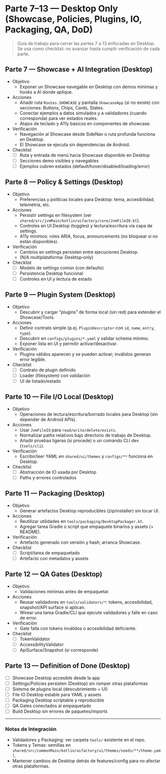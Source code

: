 ﻿# Parte 7–13 — Desktop Only (Showcase, Policies, Plugins, IO, Packaging, QA, DoD)

> Guía de trabajo para cerrar las partes 7 a 13 enfocadas en Desktop.
> Se usa como checklist: no avanzar hasta cumplir verificación de cada parte.

## Parte 7 — Showcase + AI Integration (Desktop)

- Objetivo
  - Exponer un Showcase navegable en Desktop con demos mínimas y hooks a AI donde aplique.
- Acciones
  - Añadir ruta `Routes.SHOWCASE` y pantalla `ShowcaseApp` (si no existe) con secciones: Buttons, Chips, Cards, States.
  - Conectar ejemplos a datos simulados y a validadores (cuando corresponda) para ver estados reales.
  - Atajos de teclado y A11y básicos en componentes de showcase.
- Verificación
  - Navegación al Showcase desde SideNav o ruta profunda funciona en Desktop.
  - El Showcase se ejecuta sin dependencias de Android.
- Checklist
  - [ ] Ruta y entrada de menú hacia Showcase disponible en Desktop
  - [ ] Secciones demo visibles y navegables
  - [ ] Ejemplos cubren estados (default/hover/disabled/loading/error)

## Parte 8 — Policy & Settings (Desktop)

- Objetivo
  - Preferencias y políticas locales para Desktop: tema, accesibilidad, telemetría, etc.
- Acciones
  - Persistir settings en filesystem (ver `shared/src/jvmMain/kotlin/aifactory/core/JvmFileIO.kt`).
  - Controles en UI Desktop (toggles) y lectura/escritura vía capa de settings.
  - A11y mínimos: roles ARIA, focus, announcements (no bloquear si no están disponibles).
- Verificación
  - Cambios en settings persisten entre ejecuciones Desktop.
  - (N/A multiplataforma: Desktop‑only)
- Checklist
  - [ ] Modelo de settings común (con defaults)
  - [ ] Persistencia Desktop funcional
  - [ ] Controles en UI y lectura de estado

## Parte 9 — Plugin System (Desktop)

- Objetivo
  - Descubrir y cargar “plugins” de forma local (sin red) para extender el Showcase/Tools.
- Acciones
  - Definir contrato simple (p.ej. `PluginDescriptor` con `id`, `name`, `entry`, `type`).
  - Descubrir en `configs/plugins/*.yaml` y validar schema mínimo.
  - Exponer lista en UI y permitir activar/desactivar.
- Verificación
  - Plugins válidos aparecen y se pueden activar; inválidos generan error legible.
- Checklist
  - [ ] Contrato de plugin definido
  - [ ] Loader (filesystem) con validación
  - [ ] UI de listado/estado

## Parte 10 — File I/O Local (Desktop)

- Objetivo
  - Operaciones de lectura/escritura/borrado locales para Desktop (sin depender de Android APIs).
- Acciones
  - Usar `JvmFileIO` para `read/write/delete/exists`.
  - Normalizar paths relativos bajo directorio de trabajo de Desktop.
  - Añadir pruebas ligeras (si procede) o un comando CLI dev (`tools/cli`).
- Verificación
  - Escribir/leer YAML en `shared/ui/themes` y `configs/**` funciona en Desktop.
- Checklist
  - [ ] Abstracción de IO usada por Desktop
  - [ ] Paths y errores controlados

## Parte 11 — Packaging (Desktop)

- Objetivo
  - Generar artefactos Desktop reproducibles (zip/installer) sin tocar UI.
- Acciones
  - Reutilizar utilidades en `tools/packaging/DesktopPackager.kt`.
  - Agregar tarea Gradle o script que empaquete binarios y assets (+ README).
- Verificación
  - Artefacto generado con versión y hash; arranca Showcase.
- Checklist
  - [ ] Script/tarea de empaquetado
  - [ ] Artefacto con metadatos y assets

## Parte 12 — QA Gates (Desktop)

- Objetivo
  - Validaciones mínimas antes de empaquetar.
- Acciones
  - Reusar validadores en `tools/validators/*`: tokens, accesibilidad, snapshot/API surface si aplican.
  - Wirear una tarea Gradle/CLI que ejecute validadores y falle en caso de error.
- Verificación
  - Gate falla con tokens inválidos o accesibilidad deficiente.
- Checklist
  - [ ] TokenValidator
  - [ ] AccessibilityValidator
  - [ ] ApiSurface/Snapshot (si corresponde)

## Parte 13 — Definition of Done (Desktop)

- [ ] Showcase Desktop accesible desde la app
- [ ] Settings/Policies persisten (Desktop) sin romper otras plataformas
- [ ] Sistema de plugins local (descubrimiento + UI)
- [ ] File IO Desktop estable para YAML y assets
- [ ] Packaging Desktop scriptable y reproducible
- [ ] QA Gates conectados al empaquetado
- [ ] Build Desktop sin errores de paquetes/imports

---

### Notas de Integración

- Validadores y Packaging: ver carpeta `tools/` existente en el repo.
- Tokens y Temas: semillas en `shared/src/commonMain/kotlin/aifactory/ui/themes/seeds/**/theme.yaml`.
- Mantener cambios de Desktop detrás de features/config para no afectar otras plataformas.
